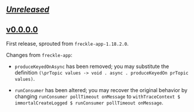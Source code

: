 ## [_Unreleased_](https://github.com/freckle/freckle-app/compare/freckle-kafka-v0.0.0.0...main)

## [v0.0.0.0](https://github.com/freckle/freckle-app/tree/freckle-kafka-v0.0.0.0/freckle-kafka)

First release, sprouted from `freckle-app-1.18.2.0`.

Changes from `freckle-app`:

- `produceKeyedOnAsync` has been removed; you may substitute the definition
  `(\prTopic values -> void . async . produceKeyedOn prTopic values)`.

- `runConsumer` has been altered; you may recover the original behavior by
  changing `runConsumer pollTimeout onMessage` to
  `withTraceContext $ immortalCreateLogged $ runConsumer pollTimeout onMessage`.
